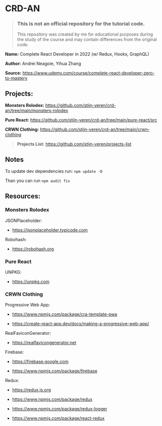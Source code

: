 # CRD-AN

> ### This is not an official repository for the tutorial code.
>
> This repository was created by me for educational purposes during the study of the course and may contain differences from the original code.

**Name:** Complete React Developer in 2022 (w/ Redux, Hooks, GraphQL)

**Author:** Andrei Neagoie, Yihua Zhang

**Source:** https://www.udemy.com/course/complete-react-developer-zero-to-mastery

## Projects:

**Monsters Rolodex:** https://github.com/stijn-veren/crd-an/tree/main/monsters-rolodex

**Pure React:** https://github.com/stijn-veren/crd-an/tree/main/pure-react/src

**CRWN Clothing:** https://github.com/stijn-veren/crd-an/tree/main/crwn-clothing

> **Projects List:** https://github.com/stijn-veren/projects-list

## Notes

To update dev dependencies run: `npm update -D`

Than you can run `npm audit fix`

## Resources:

### Monsters Rolodex

JSONPlaceholder:

- https://jsonplaceholder.typicode.com

Robohash:

- https://robohash.org

### Pure React

UNPKG:

- https://unpkg.com

### CRWN Clothing

Progressive Web App:

- https://www.npmjs.com/package/cra-template-pwa

- https://create-react-app.dev/docs/making-a-progressive-web-app/

RealFaviconGenerator:

- https://realfavicongenerator.net

Firebase:

- https://firebase.google.com

- https://www.npmjs.com/package/firebase

Redux:

- https://redux.js.org

- https://www.npmjs.com/package/redux

- https://www.npmjs.com/package/redux-logger

- https://www.npmjs.com/package/react-redux
